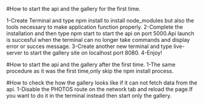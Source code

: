 #How to start the api and the gallery for the first time.

1-Create Terminal and type npm install to install node_modules but also the tools necessary to make application function properly.
2-Complete the installation and then type npm start to start the api on port 5000.Api launch is succesful when the terminal can no longer take commands and display error or succes message.
3-Create another new terminal and type live-server to start the gallery site on localhost port 8080.
4-Enjoy!

#How to start the api and the gallery after the first time.
1-The same procedure as it was the first time,only skip the npm install process.

#How to check the how the gallery looks like if it can not fetch data from the api.
1-Disable the PHOTOS route on the network tab and reload the page.If you want to do it in the terminal instead then start only the gallery.
